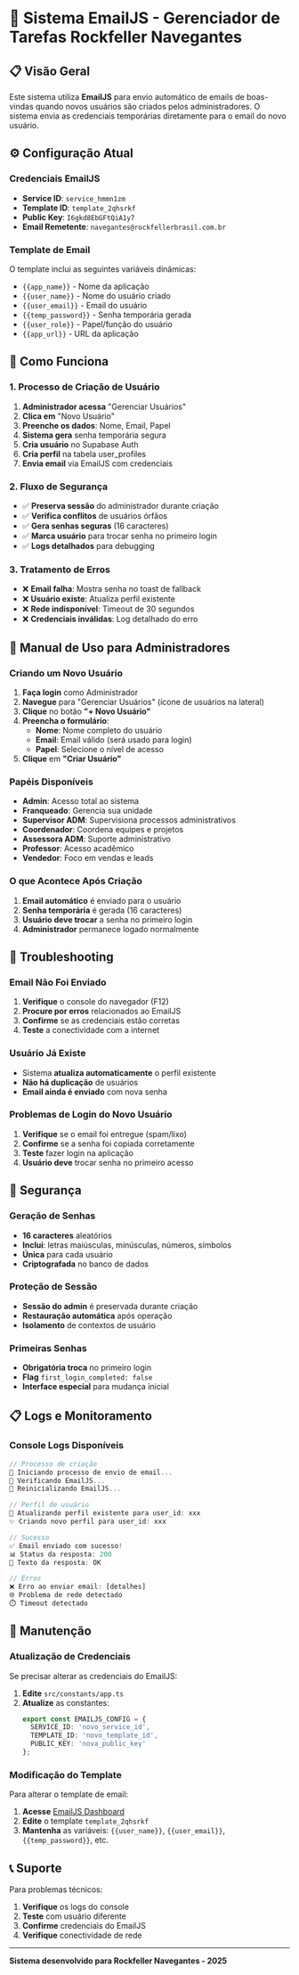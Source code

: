 # 📧 Sistema EmailJS - Gerenciador de Tarefas Rockfeller Navegantes

## 📋 Visão Geral

Este sistema utiliza **EmailJS** para envio automático de emails de boas-vindas quando novos usuários são criados pelos administradores. O sistema envia as credenciais temporárias diretamente para o email do novo usuário.

## ⚙️ Configuração Atual

### Credenciais EmailJS
- **Service ID**: `service_hmmn1zm`
- **Template ID**: `template_2qhsrkf`
- **Public Key**: `I6gkd8EbGFtQiA1y7`
- **Email Remetente**: `navegantes@rockfellerbrasil.com.br`

### Template de Email
O template inclui as seguintes variáveis dinâmicas:
- `{{app_name}}` - Nome da aplicação
- `{{user_name}}` - Nome do usuário criado
- `{{user_email}}` - Email do usuário
- `{{temp_password}}` - Senha temporária gerada
- `{{user_role}}` - Papel/função do usuário
- `{{app_url}}` - URL da aplicação

## 🔧 Como Funciona

### 1. Processo de Criação de Usuário
1. **Administrador acessa** "Gerenciar Usuários"
2. **Clica em** "Novo Usuário"
3. **Preenche os dados**: Nome, Email, Papel
4. **Sistema gera** senha temporária segura
5. **Cria usuário** no Supabase Auth
6. **Cria perfil** na tabela user_profiles
7. **Envia email** via EmailJS com credenciais

### 2. Fluxo de Segurança
- ✅ **Preserva sessão** do administrador durante criação
- ✅ **Verifica conflitos** de usuários órfãos
- ✅ **Gera senhas seguras** (16 caracteres)
- ✅ **Marca usuário** para trocar senha no primeiro login
- ✅ **Logs detalhados** para debugging

### 3. Tratamento de Erros
- ❌ **Email falha**: Mostra senha no toast de fallback
- ❌ **Usuário existe**: Atualiza perfil existente
- ❌ **Rede indisponível**: Timeout de 30 segundos
- ❌ **Credenciais inválidas**: Log detalhado do erro

## 📱 Manual de Uso para Administradores

### Criando um Novo Usuário

1. **Faça login** como Administrador
2. **Navegue** para "Gerenciar Usuários" (ícone de usuários na lateral)
3. **Clique** no botão **"+ Novo Usuário"**
4. **Preencha o formulário**:
   - **Nome**: Nome completo do usuário
   - **Email**: Email válido (será usado para login)
   - **Papel**: Selecione o nível de acesso
5. **Clique** em **"Criar Usuário"**

### Papéis Disponíveis
- **Admin**: Acesso total ao sistema
- **Franqueado**: Gerencia sua unidade
- **Supervisor ADM**: Supervisiona processos administrativos
- **Coordenador**: Coordena equipes e projetos
- **Assessora ADM**: Suporte administrativo
- **Professor**: Acesso acadêmico
- **Vendedor**: Foco em vendas e leads

### O que Acontece Após Criação
1. **Email automático** é enviado para o usuário
2. **Senha temporária** é gerada (16 caracteres)
3. **Usuário deve trocar** a senha no primeiro login
4. **Administrador** permanece logado normalmente

## 🚨 Troubleshooting

### Email Não Foi Enviado
1. **Verifique** o console do navegador (F12)
2. **Procure por erros** relacionados ao EmailJS
3. **Confirme** se as credenciais estão corretas
4. **Teste** a conectividade com a internet

### Usuário Já Existe
- Sistema **atualiza automaticamente** o perfil existente
- **Não há duplicação** de usuários
- **Email ainda é enviado** com nova senha

### Problemas de Login do Novo Usuário
1. **Verifique** se o email foi entregue (spam/lixo)
2. **Confirme** se a senha foi copiada corretamente
3. **Teste** fazer login na aplicação
4. **Usuário deve** trocar senha no primeiro acesso

## 🔐 Segurança

### Geração de Senhas
- **16 caracteres** aleatórios
- **Inclui**: letras maiúsculas, minúsculas, números, símbolos
- **Única** para cada usuário
- **Criptografada** no banco de dados

### Proteção de Sessão
- **Sessão do admin** é preservada durante criação
- **Restauração automática** após operação
- **Isolamento** de contextos de usuário

### Primeiras Senhas
- **Obrigatória troca** no primeiro login
- **Flag** `first_login_completed: false`
- **Interface especial** para mudança inicial

## 📋 Logs e Monitoramento

### Console Logs Disponíveis
```javascript
// Processo de criação
🚀 Iniciando processo de envio de email...
📧 Verificando EmailJS...
🔄 Reinicializando EmailJS...

// Perfil de usuário
🔄 Atualizando perfil existente para user_id: xxx
✨ Criando novo perfil para user_id: xxx

// Sucesso
✅ Email enviado com sucesso!
📊 Status da resposta: 200
📝 Texto da resposta: OK

// Erros
❌ Erro ao enviar email: [detalhes]
🌐 Problema de rede detectado
⏱️ Timeout detectado
```

## 🔧 Manutenção

### Atualização de Credenciais
Se precisar alterar as credenciais do EmailJS:

1. **Edite** `src/constants/app.ts`
2. **Atualize** as constantes:
   ```typescript
   export const EMAILJS_CONFIG = {
     SERVICE_ID: 'novo_service_id',
     TEMPLATE_ID: 'novo_template_id', 
     PUBLIC_KEY: 'nova_public_key'
   };
   ```

### Modificação do Template
Para alterar o template de email:

1. **Acesse** [EmailJS Dashboard](https://dashboard.emailjs.com)
2. **Edite** o template `template_2qhsrkf`
3. **Mantenha** as variáveis: `{{user_name}}`, `{{user_email}}`, `{{temp_password}}`, etc.

## 📞 Suporte

Para problemas técnicos:
1. **Verifique** os logs do console
2. **Teste** com usuário diferente
3. **Confirme** credenciais do EmailJS
4. **Verifique** conectividade de rede

---

**Sistema desenvolvido para Rockfeller Navegantes - 2025** 